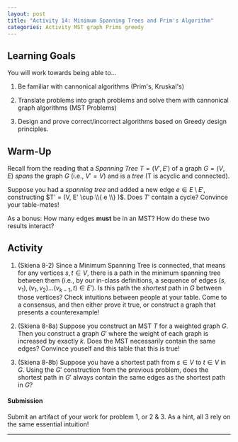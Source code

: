 ```yaml
---
layout: post
title: "Activity 14: Minimum Spanning Trees and Prim's Algorithm"
categories: Activity MST graph Prims greedy
---
```


## Learning Goals

You will work towards being able to...

1. Be familiar with cannonical algorithms (Prim's, Kruskal's) 

2. Translate problems into graph problems and solve them with cannonical graph algorithms (MST Problems)

3. Design and prove correct/incorrect algorithms based on Greedy design principles. 

## Warm-Up
Recall from the reading that a *Spanning Tree* $T = (V', E')$ of a graph $G = (V, E)$ *spans* the graph $G$ (i.e., $V' = V$) and is a *tree* (T is acyclic and connected). 

Suppose you had a *spanning tree* and added a new edge $e \in E \setminus E'$, constructing $T' = (V, E' \cup \\{ e \\} )$. Does $T'$ contain a cycle? Convince your table-mates!

As a bonus: How many edges **must** be in an MST? How do these two results interact?

## Activity

1. (Skiena 8-2) Since a Minimum Spanning Tree is connected, that means for any vertices $s, t \in V$, there is a path in the minimum spanning tree between them (i.e., by our in-class definitions, a sequence of edges $(s, v_1), (v_1, v_2) \dots (v_{k-1}, t) \in E'$). Is this path the *shortest* path in $G$ between those vertices? Check intuitions between people at your table. Come to a consensus, and then either prove it true, or construct a graph that presents a counterexample!

2. (Skiena 8-8a) Suppose you construct an MST $T$ for a weighted graph $G$. Then you construct a graph $G'$ where the weight of each graph is increased by exactly $k$. Does the MST necessarily contain the same edges? Convince youself and this table that this is true!

3. (Skiena 8-8b) Suppose you have a shortest path from $s \in V$ to $t \in V$ in $G$. Using the $G'$ construction from the previous problem, does the shortest path in $G'$ always contain the same edges as the shortest path in $G$?

#### Submission
Submit an artifact of your work for problem 1, or 2 & 3. As a hint, all 3 rely on the same essential intuition!

---
